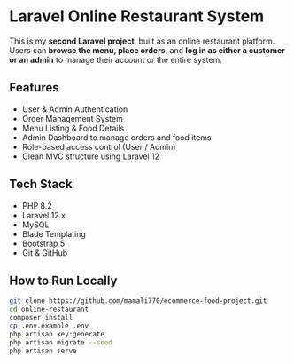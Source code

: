 # Laravel Online Restaurant System

This is my **second Laravel project**, built as an online restaurant platform.  
Users can **browse the menu, place orders**, and **log in as either a customer or an admin** to manage their account or the entire system.

## Features

- User & Admin Authentication
- Order Management System
- Menu Listing & Food Details
- Admin Dashboard to manage orders and food items
- Role-based access control (User / Admin)
- Clean MVC structure using Laravel 12

## Tech Stack

- PHP 8.2
- Laravel 12.x
- MySQL
- Blade Templating
- Bootstrap 5
- Git & GitHub

## How to Run Locally

```bash
git clone https://github.com/mamali770/ecommerce-food-project.git
cd online-restaurant
composer install
cp .env.example .env
php artisan key:generate
php artisan migrate --seed
php artisan serve
